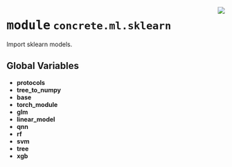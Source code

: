 <!-- markdownlint-disable -->

<a href="https://github.com/zama-ai/concrete-ml/blob/release/0.4.x/src/concrete/ml/sklearn/__init__.py#L0"><img align="right" style="float:right;" src="https://img.shields.io/badge/-source-cccccc?style=flat-square"></a>

# <kbd>module</kbd> `concrete.ml.sklearn`

Import sklearn models.

## **Global Variables**

- **protocols**
- **tree_to_numpy**
- **base**
- **torch_module**
- **glm**
- **linear_model**
- **qnn**
- **rf**
- **svm**
- **tree**
- **xgb**
